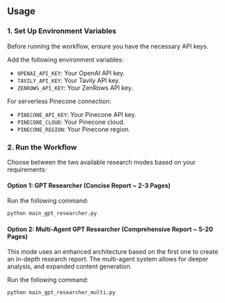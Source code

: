 ## Usage

### 1. **Set Up Environment Variables**
Before running the workflow, ensure you have the necessary API keys.

Add the following environment variables:
   - `OPENAI_API_KEY`: Your OpenAI API key.
   - `TAVILY_API_KEY`: Your Tavily API key.
   - `ZENROWS_API_KEY`: Your ZenRows API key.

For serverless Pinecone connection:
   - `PINECONE_API_KEY`: Your Pinecone API key.
   - `PINECONE_CLOUD`: Your Pinecone  cloud.
   - `PINECONE_REGION`: Your Pinecone region.


### 2. **Run the Workflow**

Choose between the two available research modes based on your requirements:

#### **Option 1: GPT Researcher (Concise Report ~ 2-3 Pages)**

Run the following command:
```bash
python main_gpt_researcher.py
```

#### **Option 2: Multi-Agent GPT Researcher (Comprehensive Report ~ 5-20 Pages)**
This mode uses an enhanced architecture based on the first one to create an in-depth research report.
The multi-agent system allows for deeper analysis, and expanded content generation.

Run the following command:
```bash
python main_gpt_researcher_multi.py
```

